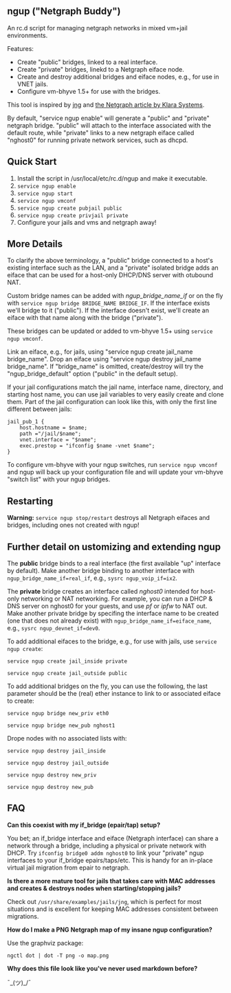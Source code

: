 ## ngup ("Netgraph Buddy")

An rc.d script for managing netgraph networks in mixed vm+jail environments.

Features:
* Create "public" bridges, linked to a real interface.
* Create "private" bridges, linekd to a Netgraph eiface node.
* Create and destroy additional bridges and eiface nodes, e.g., for use in VNET jails.
* Configure vm-bhyve 1.5+ for use with the bridges.

This tool is inspired by [jng](https://github.com/freebsd/freebsd-src/blob/main/share/examples/jails/jng) and [the Netgraph article by Klara Systems](https://klarasystems.com/articles/using-netgraph-for-freebsds-bhyve-networking/).

By default, "service ngup enable" will generate a "public" and "private"
netgraph bridge. "public" will attach to the interface associated with the
default route, while "private" links to a new netgraph eiface called "nghost0"
for running private network services, such as dhcpd.

## Quick Start

  1. Install the script in /usr/local/etc/rc.d/ngup and make it executable.
  2. `service ngup enable`
  3. `service ngup start`
  4. `service ngup vmconf`
  5. `service ngup create pubjail public`
  6. `service ngup create privjail private`
  7. Configure your jails and vms and netgraph away!

## More Details

To clarify the above terminology, a "public" bridge connected to a host's existing interface such as the LAN, and a "private" isolated bridge adds an eiface that can be used for a host-only DHCP/DNS server with otubound NAT.

Custom bridge names can be added with *ngup_bridge_name_if* or on the fly with `service ngup bridge BRIDGE_NAME BRIDGE_IF`. If the interface exists we'll bridge to it ("public"). If the interface doesn't exist, we'll create an eiface with that name along with the bridge ("private").

These bridges can be updated or added to vm-bhyve 1.5+ using `service ngup vmconf`.

Link an eiface, e.g., for jails, using "service ngup create jail_name bridge_name". Drop an eiface using "service ngup destroy jail_name bridge_name". If "bridge_name" is omitted, create/destroy will try the "ngup_bridge_default" option ("public" in the default setup).

If your jail configurations match the jail name, interface name, directory, and starting host name, you can use jail variables to very easily create and clone them. Part of the jail configuration can look like this, with only the first line different between jails:

```
jail_pub_1 {
    host.hostname = $name;
    path ="/jail/$name";
    vnet.interface = "$name";
    exec.prestop = "ifconfig $name -vnet $name";
}
```

To configure vm-bhyve with your ngup switches, run `service ngup vmconf` and ngup will back up your configuration file and will update your vm-bhyve "switch list" with your ngup bridges.

## Restarting

**Warning:** `service ngup stop/restart` destroys all Netgraph eifaces and bridges, including ones not created with ngup!

## Further detail on ustomizing and extending ngup

The **public** bridge binds to a real interface (the first available "up" interface by default). Make another bridge binding to another interface with `ngup_bridge_name_if=real_if`, e.g., `sysrc ngup_voip_if=ix2`.

The **private** bridge creates an interface called *nghost0* intended for host-only networking or NAT networking. For example, you can run a DHCP & DNS server on nghost0 for your guests, and use _pf_ or _ipfw_ to NAT out. Make another private bridge by specifing the interface name to be created (one that does not already exist) with `ngup_bridge_name_if=eiface_name`, e.g., `sysrc ngup_devnet_if=dev0`.

To add additional eifaces to the bridge, e.g., for use with jails, use `service ngup create`:

`service ngup create jail_inside private`

`service ngup create jail_outside public`

To add additional bridges on the fly, you can use the following, the last parameter should be the (real) ether instance to link to or associated eiface to create:

`service ngup bridge new_priv eth0`

`service ngup bridge new_pub nghost1`

Drope nodes with no associated lists with:

`service ngup destroy jail_inside`

`service ngup destroy jail_outside`

`service ngup destroy new_priv`

`service ngup destroy new_pub`


## FAQ

**Can this coexist with my if_bridge (epair/tap) setup?**

You bet; an if_bridge interface and eiface (Netgraph interface) can share a network through a bridge, including a physical or private network with DHCP. Try `ifconfig bridge0 addm nghost0` to link your "private" ngup interfaces to your if_bridge epairs/taps/etc. This is handy for an in-place virtual jail migration from epair to netgraph.


**Is there a more mature tool for jails that takes care with MAC addresses and creates & destroys nodes when starting/stopping jails?**

Check out `/usr/share/examples/jails/jng`, which is perfect for most situations and is excellent for keeping MAC addresses consistent between migrations.


**How do I make a PNG Netgraph map of my insane ngup configuration?**

Use the graphviz package:

`ngctl dot | dot -T png -o map.png`


**Why does this file look like you've never used markdown before?**

¯\_(ツ)_/¯
